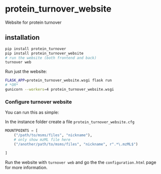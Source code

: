 # protein_turnover_website

Website for protein turnover


## installation

```bash
pip install protein_turnover
pip install protein_turnover_website
# run the website (both frontend and back)
turnover web
```
Run just the website:

```bash
FLASK_APP=protein_turnover_website.wsgi flask run
# *OR*
gunicorn --workers=4 protein_turnover_website.wsgi
```

### Configure turnover website

You can run this as simple:

In the instance folder create a file `protein_turnover_website.cfg`

```python
MOUNTPOINTS = [
    ("/path/to/msms/files", "nickname"),
    # only show mzML file here
    ("/another/path/to/msms/files", "nickname", r".*\.mzML$")

]
```
Run the website with `turnover web` and
go the the `configuration.html` page for more information.
